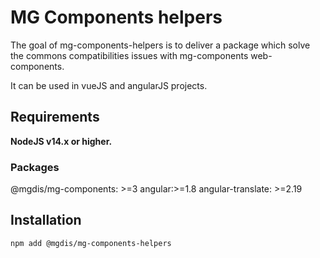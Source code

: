 # MG Components helpers

The goal of mg-components-helpers is to deliver a package which solve the commons compatibilities issues with mg-components web-components.

It can be used in vueJS and angularJS projects.

## Requirements

**NodeJS v14.x or higher.**

### Packages

@mgdis/mg-components: >=3
angular:>=1.8
angular-translate: >=2.19

## Installation

```shell
npm add @mgdis/mg-components-helpers
```
